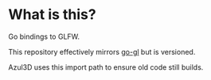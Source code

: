 What is this?
=============

Go bindings to GLFW.

This repository effectively mirrors [go-gl](http://github.com/go-gl/glfw3) but is versioned.

Azul3D uses this import path to ensure old code still builds.


